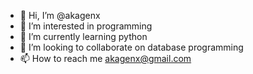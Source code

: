 - 👋 Hi, I’m @akagenx
- 👀 I’m interested in programming
- 🌱 I’m currently learning python
- 💞️ I’m looking to collaborate on database programming
- 📫 How to reach me akagenx@gmail.com

<!---
akagenx/akagenx is a ✨ special ✨ repository because its `README.md` (this file) appears on your GitHub profile.
You can click the Preview link to take a look at your changes.
--->
